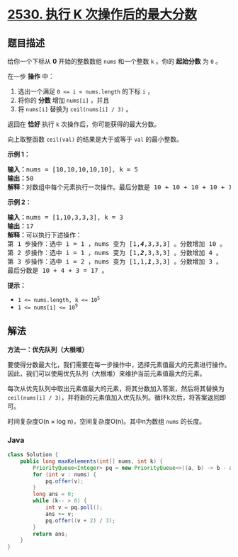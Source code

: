 # [2530. 执行 K 次操作后的最大分数](https://leetcode.cn/problems/maximal-score-after-applying-k-operations)

## 题目描述

<p>给你一个下标从 <strong>0</strong> 开始的整数数组 <code>nums</code> 和一个整数 <code>k</code> 。你的 <strong>起始分数</strong> 为 <code>0</code> 。</p>

<p>在一步 <strong>操作</strong> 中：</p>

<ol>
	<li>选出一个满足 <code>0 &lt;= i &lt; nums.length</code> 的下标 <code>i</code> ，</li>
	<li>将你的 <strong>分数</strong> 增加 <code>nums[i]</code> ，并且</li>
	<li>将 <code>nums[i]</code> 替换为 <code>ceil(nums[i] / 3)</code> 。</li>
</ol>

<p>返回在 <strong>恰好</strong> 执行 <code>k</code> 次操作后，你可能获得的最大分数。</p>

<p>向上取整函数 <code>ceil(val)</code> 的结果是大于或等于 <code>val</code> 的最小整数。</p>

<p><strong>示例 1：</strong></p>

<pre>
<strong>输入：</strong>nums = [10,10,10,10,10], k = 5
<strong>输出：</strong>50
<strong>解释：</strong>对数组中每个元素执行一次操作。最后分数是 10 + 10 + 10 + 10 + 10 = 50 。
</pre>

<p><strong>示例 2：</strong></p>

<pre>
<strong>输入：</strong>nums = [1,10,3,3,3], k = 3
<strong>输出：</strong>17
<strong>解释：</strong>可以执行下述操作：
第 1 步操作：选中 i = 1 ，nums 变为 [1,<em><strong>4</strong></em>,3,3,3] 。分数增加 10 。
第 2 步操作：选中 i = 1 ，nums 变为 [1,<em><strong>2</strong></em>,3,3,3] 。分数增加 4 。
第 3 步操作：选中 i = 2 ，nums 变为 [1,1,<em><strong>1</strong></em>,3,3] 。分数增加 3 。
最后分数是 10 + 4 + 3 = 17 。
</pre>

<p><strong>提示：</strong></p>

<ul>
	<li><code>1 &lt;= nums.length, k &lt;= 10<sup>5</sup></code></li>
	<li><code>1 &lt;= nums[i] &lt;= 10<sup>9</sup></code></li>
</ul>

## 解法

**方法一：优先队列（大根堆）**

要使得分数最大化，我们需要在每一步操作中，选择元素值最大的元素进行操作。因此，我们可以使用优先队列（大根堆）来维护当前元素值最大的元素。

每次从优先队列中取出元素值最大的元素，将其分数加入答案，然后将其替换为 `ceil(nums[i] / 3)`，并将新的元素值加入优先队列。循环k次后，将答案返回即可。

时间复杂度O(n × log n)，空间复杂度O(n)。其中n为数组 `nums` 的长度。

### **Java**

```java
class Solution {
    public long maxKelements(int[] nums, int k) {
        PriorityQueue<Integer> pq = new PriorityQueue<>((a, b) -> b - a);
        for (int v : nums) {
            pq.offer(v);
        }
        long ans = 0;
        while (k-- > 0) {
            int v = pq.poll();
            ans += v;
            pq.offer((v + 2) / 3);
        }
        return ans;
    }
}
```
